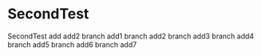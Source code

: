# SecondTest
SecondTest
add
add2
branch add1
branch add2
branch add3
branch add4
branch add5
branch add6
branch add7
